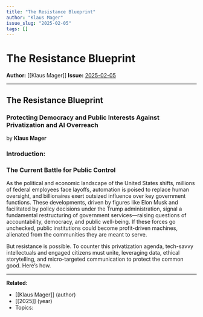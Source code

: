 ```yaml
---
title: "The Resistance Blueprint"
author: "Klaus Mager"
issue_slug: "2025-02-05"
tags: []
---
```


# The Resistance Blueprint

**Author:** [[Klaus Mager]]
**Issue:** [2025-02-05](https://plex.collectivesensecommons.org/2025-02-05/)

---

## The Resistance Blueprint
### Protecting Democracy and Public Interests Against Privatization and AI Overreach
by **Klaus Mager**

### Introduction: 
### The Current Battle for Public Control
As the political and economic landscape of the United States shifts, millions of federal employees face layoffs, automation is poised to replace human oversight, and billionaires exert outsized influence over key government functions. These developments, driven by figures like Elon Musk and facilitated by policy decisions under the Trump administration, signal a fundamental restructuring of government services—raising questions of accountability, democracy, and public well-being. If these forces go unchecked, public institutions could become profit-driven machines, alienated from the communities they are meant to serve.

But resistance is possible. To counter this privatization agenda, tech-savvy intellectuals and engaged citizens must unite, leveraging data, ethical storytelling, and micro-targeted communication to protect the common good. Here’s how.

---

**Related:**
- [[Klaus Mager]] (author)
- [[2025]] (year)
- Topics: 


